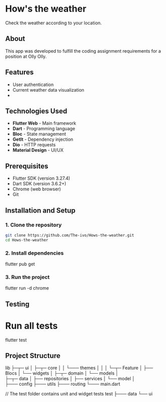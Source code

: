 
# How's the weather

Check the weather according to your location.

## About

This app was developed to fulfill the coding assignment requirements for a position at Olly Olly.

## Features

- User authentication
- Current weather data visualization 
- 
## Technologies Used

- **Flutter Web** - Main framework
- **Dart** - Programming language
- **Bloc** - State management
- **GetIt** - Dependency injection
- **Dio** - HTTP requests
- **Material Design** - UI/UX

## Prerequisites

- Flutter SDK (version 3.27.4)
- Dart SDK (version 3.6.2+)
- Chrome (web browser)
- Git

## Installation and Setup

### 1. Clone the repository
```bash  
git clone https://github.com/The-ivo/Hows-the-weather.git
cd Hows-the-weather
```

### 2. Install dependencies
flutter pub get

### 3. Run the project
flutter run -d chrome

## Testing
# Run all tests
flutter test

## Project Structure
lib
├─┬─ ui
│ ├─┬─ core
│ │ └─── themes
│ │
│ └─┬─ Feature
│   ├── Blocs
│   └── widgets
│
├─┬─ domain
│ └── models
│   
├─┬─ data
│ ├── repositories
│ ├── services
│ └── model
│   
├─── config
├─── utils
├─── routing
└─── main.dart

// The test folder contains unit and widget tests
test
├─── data
└── ui

